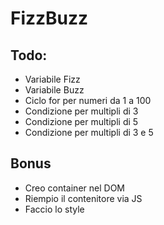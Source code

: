 # FizzBuzz

## Todo:
- Variabile Fizz
- Variabile Buzz
- Ciclo for per numeri da 1 a 100
- Condizione per multipli di 3
- Condizione per multipli di 5
- Condizione per multipli di 3 e 5

## Bonus
 - Creo container nel DOM
 - Riempio il contenitore via JS
 - Faccio lo style
 